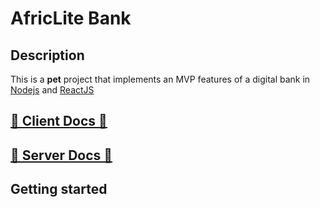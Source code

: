 # AfricLite Bank

## Description

This is a **pet** project that implements an MVP features of a digital bank in [Nodejs](https://nodejs.org/en) and [ReactJS](https://react.dev/)

## [🔗 Client Docs 🎨](./client/README.md)

## [🔗 Server Docs 🤖](./server/README.md)

## Getting started
